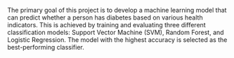 The primary goal of this project is to develop a machine learning model that can predict whether a person has diabetes based on various health indicators. This is achieved by training and evaluating three different classification models: Support Vector Machine (SVM), Random Forest, and Logistic Regression. The model with the highest accuracy is selected as the best-performing classifier.

